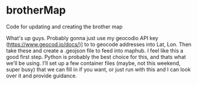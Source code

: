 # brotherMap
Code for updating and creating the brother map

What's up guys. Probably gonna just use my geocodio API key (https://www.geocod.io/docs/)] to to geocode addresses into Lat, Lon. Then take these and create a .geojson file to feed into maphub. I feel like this a good first step. Python is probably the best choice for this, and thats what we'll be using. I'll set up a few container files (maybe, not this weekend, super busy) that we can fill in if you want, or just run with this and I can look over it and provide guidance.
